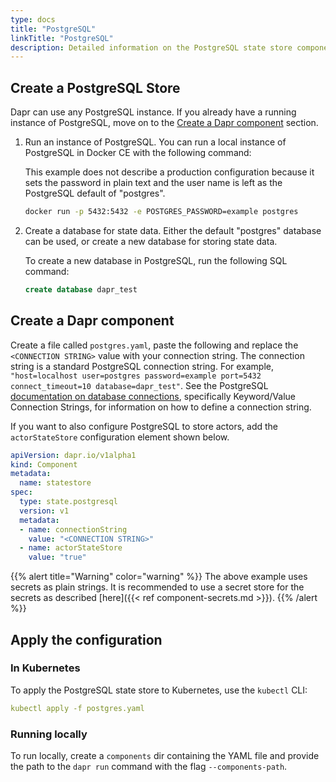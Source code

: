 ```yaml
---
type: docs
title: "PostgreSQL"
linkTitle: "PostgreSQL"
description: Detailed information on the PostgreSQL state store component
---
```


## Create a PostgreSQL Store

Dapr can use any PostgreSQL instance. If you already have a running instance of PostgreSQL, move on to the [Create a Dapr component](#create-a-dapr-component) section.

1. Run an instance of PostgreSQL. You can run a local instance of PostgreSQL in Docker CE with the following command:

     This example does not describe a production configuration because it sets the password in plain text and the user name is left as the PostgreSQL default of "postgres".  

     ```bash
     docker run -p 5432:5432 -e POSTGRES_PASSWORD=example postgres
     ```

2. Create a database for state data.
Either the default "postgres" database can be used, or create a new database for storing state data.

    To create a new database in PostgreSQL, run the following SQL command:

    ```SQL
    create database dapr_test
    ```

## Create a Dapr component

Create a file called `postgres.yaml`, paste the following and replace the `<CONNECTION STRING>` value with your connection string. The connection string is a standard PostgreSQL connection string. For example, `"host=localhost user=postgres password=example port=5432 connect_timeout=10 database=dapr_test"`. See the PostgreSQL [documentation on database connections](https://www.postgresql.org/docs/current/libpq-connect.html), specifically Keyword/Value Connection Strings, for information on how to define a connection string.

If you want to also configure PostgreSQL to store actors, add the `actorStateStore` configuration element shown below.

```yaml
apiVersion: dapr.io/v1alpha1
kind: Component
metadata:
  name: statestore
spec:
  type: state.postgresql
  version: v1
  metadata:
  - name: connectionString
    value: "<CONNECTION STRING>"
  - name: actorStateStore
    value: "true"
```
{{% alert title="Warning" color="warning" %}}
The above example uses secrets as plain strings. It is recommended to use a secret store for the secrets as described [here]({{< ref component-secrets.md >}}).
{{% /alert %}}

## Apply the configuration

### In Kubernetes

To apply the PostgreSQL state store to Kubernetes, use the `kubectl` CLI:

```yaml
kubectl apply -f postgres.yaml
```

### Running locally

To run locally, create a `components` dir containing the YAML file and provide the path to the `dapr run` command with the flag `--components-path`.
